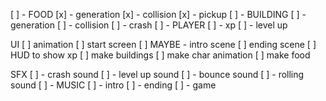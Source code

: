 [ ] - FOOD
  [x] - generation
  [x] - collision
  [x] - pickup
[ ] - BUILDING 
  [ ] - generation
  [ ] - collision
  [ ] - crash
[ ] - PLAYER 
  [ ] - xp
  [ ] - level up

UI
[ ] animation
[ ] start screen 
[ ] MAYBE - intro scene
[ ] ending scene
[ ] HUD to show xp
[ ] make buildings
[ ] make char animation
[ ] make food

SFX 
[ ] - crash sound
[ ] - level up sound
[ ] - bounce sound
[ ] - rolling sound
[ ] - MUSIC
  [ ] - intro
  [ ] - ending
  [ ] - game